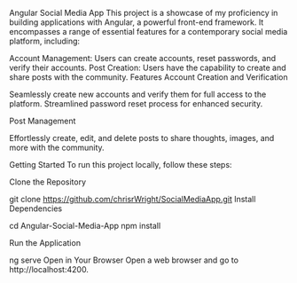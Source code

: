Angular Social Media App
This project is a showcase of my proficiency in building applications with Angular, a powerful front-end framework. It encompasses a range of essential features for a contemporary social media platform, including:

Account Management: Users can create accounts, reset passwords, and verify their accounts.
Post Creation: Users have the capability to create and share posts with the community.
Features
Account Creation and Verification

Seamlessly create new accounts and verify them for full access to the platform.
Streamlined password reset process for enhanced security.

Post Management

Effortlessly create, edit, and delete posts to share thoughts, images, and more with the community.

Getting Started
To run this project locally, follow these steps:

Clone the Repository

git clone https://github.com/chrisrWright/SocialMediaApp.git
Install Dependencies


cd Angular-Social-Media-App
npm install

Run the Application

ng serve
Open in Your Browser
Open a web browser and go to http://localhost:4200.
